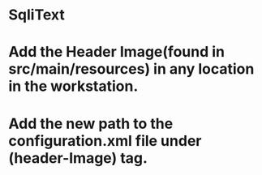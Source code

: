 # SqliText

# Add the Header Image(found in src/main/resources) in any location in the workstation.
# Add the new path to the configuration.xml file under (header-Image) tag.
